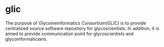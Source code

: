 # glic
The purpose of Glycomeinformatics Consortium(GLIC) is to provide centralized source software repository for 
glycoscientists. In addition, it is aimed to provide communication point for glycoscientists and 
glycoinformaticians.
